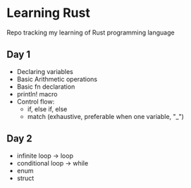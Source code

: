 # Learning Rust
Repo tracking my learning of Rust programming language


## Day 1
- Declaring variables
- Basic Arithmetic operations
- Basic fn declaration
- println! macro
- Control flow:
    - if, else if, else
    - match (exhaustive, preferable when one variable, "_")

## Day 2
- infinite loop -> loop
- conditional loop -> while
- enum
- struct
